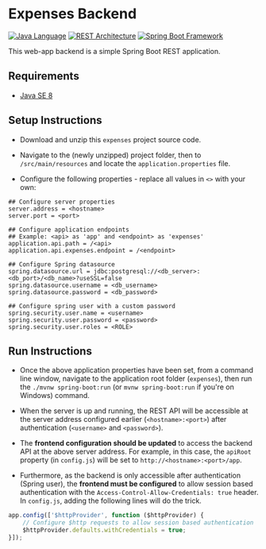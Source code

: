 # Expenses Backend

[![Java Language](https://img.shields.io/badge/language-Java-blue.svg)][1]
[![REST Architecture](https://img.shields.io/badge/architecture-REST-5DADE2.svg)][2]
[![Spring Boot Framework](https://img.shields.io/badge/framework-Spring%20Boot-6DB33F.svg)][3]

This web-app backend is a simple Spring Boot REST application.

## Requirements

- [Java SE 8][4]

## Setup Instructions

- Download and unzip this `expenses` project source code.

- Navigate to the (newly unzipped) project folder, then to `/src/main/resources` and locate the `application.properties` file.

- Configure the following properties - replace all values in `<>` with your own:

````properties
## Configure server properties
server.address = <hostname>
server.port = <port>

## Configure application endpoints
## Example: <api> as 'app' and <endpoint> as 'expenses'
application.api.path = /<api>
application.api.expenses.endpoint = /<endpoint>

## Configure Spring datasource
spring.datasource.url = jdbc:postgresql://<db_server>:<db_port>/<db_name>?useSSL=false
spring.datasource.username = <db_username>
spring.datasource.password = <db_password>

## Configure spring user with a custom password
spring.security.user.name = <username>
spring.security.user.password = <password>
spring.security.user.roles = <ROLE>

````

## Run Instructions

- Once the above application properties have been set, from a command line window, navigate to the application root folder (`expenses`), then run the `./mvnw spring-boot:run` (or `mvnw spring-boot:run` if you're on Windows) command.

- When the server is up and running, the REST API will be accessible at the server address configured earlier (`<hostname>:<port>`) after authentication (`<username>` and `<password>`).

- The **frontend configuration should be updated** to access the backend API at the above server address. For example, in this case, the `apiRoot` property (in `config.js`) will be set to `http://<hostname>:<port>/app`.

- Furthermore, as the backend is only accessible after authentication (Spring user), the **frontend must be configured** to allow session based authentication with the `Access-Control-Allow-Credentials: true` header. In `config.js`, adding the following lines will do the trick.

````JavaScript
app.config(['$httpProvider', function ($httpProvider) {
    // Configure $http requests to allow session based authentication
	$httpProvider.defaults.withCredentials = true;
}]);
````


[1]: https://docs.oracle.com/en/java/
[2]: http://www.vogella.com/tutorials/REST/article.html
[3]: https://projects.spring.io/spring-boot/
[4]: http://www.oracle.com/technetwork/java/javase/downloads/jdk8-downloads-2133151.html

